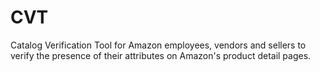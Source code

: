 # CVT
Catalog Verification Tool for Amazon employees, vendors and sellers to verify the presence of their attributes on Amazon's product detail pages.
